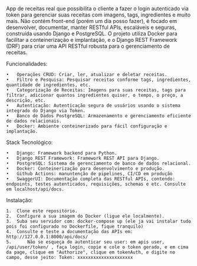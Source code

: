 App de receitas real que possibilita o cliente a fazer o login autenticado via token para gerenciar suas receitas com imagens, tags, ingredientes e muito mais. Não contém front-end (porém um dia posso fazer), é focado em desenvolver, documentar, manter RESTful APIs, escaláveis e seguras, construída usando Django e PostgreSQL. O projeto utiliza Docker para facilitar a conteinerização e implantação, e o Django REST Framework (DRF) para criar uma API RESTful robusta para o gerenciamento de receitas.

Funcionalidades:

	•	Operações CRUD: Criar, ler, atualizar e deletar receitas.
 	•	Filtro e Pesquisa: Pesquisar receitas conforme tags, ingredientes, quantidade de ingredientes, etc.
	•	Categorização de Receitas: Imagens para suas receitas, tags para filtrar, adicionar quantos ingredientes quiser, o tempo, o preço, a descrição, etc.
	•	Autenticação: Autenticação segura de usuários usando o sistema integrado do Django via Token.
	•	Banco de Dados PostgreSQL: Armazenamento e gerenciamento eficiente de dados relacionais.
	•	Docker: Ambiente conteinerizado para fácil configuração e implantação.

Stack Tecnológico:

	•	Django: Framework backend para Python.
	•	Django REST Framework: Framework REST API para Django.
	•	PostgreSQL: Sistema de gerenciamento de banco de dados relacional.
	•	Docker: Conteinerização para desenvolvimento e produção.
 	•	Github Actions: manuntenção de pipelines, CI/CD em produção
  	•	SwaggerUI: Documentação completa das RESTful APIs, contendo: endpoints, testes autenticados, requisições, schemas e etc. Consulte em localhost/api/docs.

Instalação:

	1.	Clone este repositório.
	2.	Configure a sua imagem do Docker (ligue ele localmente).
	3.	Suba seu servidor com: docker-compose up (ele ja vai instalar tudo pois foi configurado no Dockerfile, fique tranquilo)
 	4.	Consulte e teste a documentação das APIs em: http://127.0.0.1:8000/api/docs/
  	5.      Não se esqueça de autenticar seu user: em apis user, /api/user/token/ , faça login, copie e cole o token gerado, e em cima da page, clique em "Authorize", clique em tokenAuth, e digite no campo, desse jeito: Token: xxxxxxxxxxxxxxxxxxxxx 
